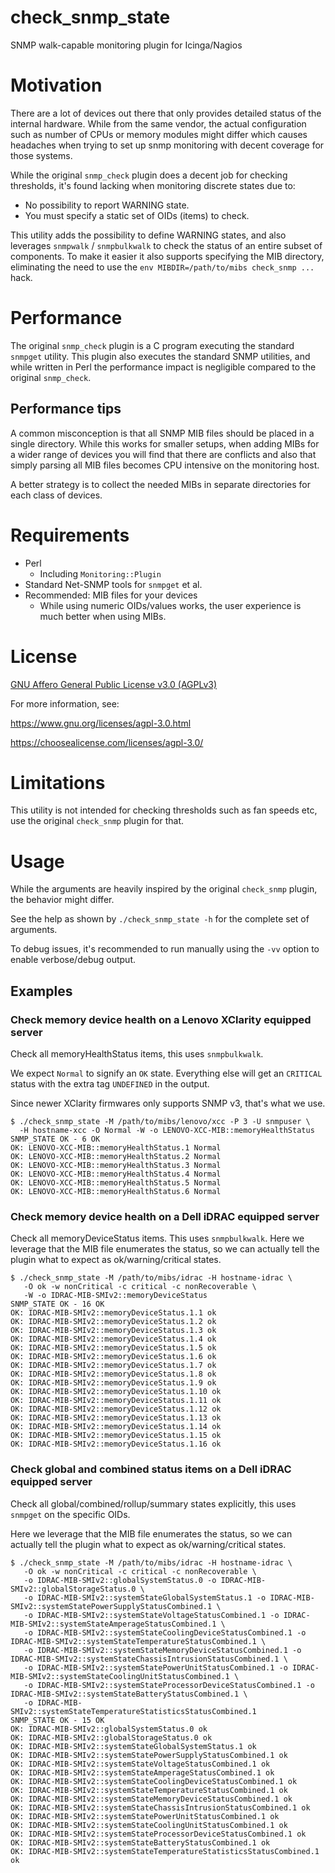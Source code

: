 # check_snmp_state
SNMP walk-capable monitoring plugin for Icinga/Nagios

# Motivation

There are a lot of devices out there that only provides detailed status of
the internal hardware. While from the same vendor, the actual configuration
such as number of CPUs or memory modules might differ which causes
headaches when trying to set up snmp monitoring with decent coverage for
those systems.

While the original `snmp_check` plugin does a decent job for checking
thresholds, it's found lacking when monitoring discrete states due to:

- No possibility to report WARNING state.
- You must specify a static set of OIDs (items) to check.

This utility adds the possibility to define WARNING states, and also
leverages `snmpwalk` / `snmpbulkwalk` to check the status of an entire
subset of components. To make it easier it also supports specifying the MIB
directory, eliminating the need to use the `env MIBDIR=/path/to/mibs
check_snmp ...` hack.

# Performance

The original `snmp_check` plugin is a C program executing the standard
`snmpget` utility. This plugin also executes the standard SNMP utilities,
and while written in Perl the performance impact is negligible compared to
the original `snmp_check`.

## Performance tips

A common misconception is that all SNMP MIB files should be placed in a
single directory. While this works for smaller setups, when adding MIBs for
a wider range of devices you will find that there are conflicts and also
that simply parsing all MIB files becomes CPU intensive on the monitoring
host.

A better strategy is to collect the needed MIBs in separate directories for
each class of devices.

# Requirements

- Perl
  - Including `Monitoring::Plugin`
- Standard Net-SNMP tools for `snmpget` et al.
- Recommended: MIB files for your devices
  - While using numeric OIDs/values works, the user experience is much
    better when using MIBs.

# License

[GNU Affero General Public License v3.0 (AGPLv3)](LICENSE)

For more information, see:

https://www.gnu.org/licenses/agpl-3.0.html

https://choosealicense.com/licenses/agpl-3.0/

# Limitations

This utility is not intended for checking thresholds such as fan speeds
etc, use the original `check_snmp` plugin for that.

# Usage

While the arguments are heavily inspired by the original `check_snmp`
plugin, the behavior might differ.

See the help as shown by `./check_snmp_state -h` for the complete set of
arguments.

To debug issues, it's recommended to run manually using the `-vv` option
to enable verbose/debug output.

## Examples

### Check memory device health on a Lenovo XClarity equipped server

Check all memoryHealthStatus items, this uses `snmpbulkwalk`.

We expect `Normal` to signify an `OK` state. Everything else will get an
`CRITICAL` status with the extra tag `UNDEFINED` in the output.

Since newer XClarity firmwares only supports SNMP v3, that's what we use.

```
$ ./check_snmp_state -M /path/to/mibs/lenovo/xcc -P 3 -U snmpuser \
  -H hostname-xcc -O Normal -W -o LENOVO-XCC-MIB::memoryHealthStatus
SNMP_STATE OK - 6 OK
OK: LENOVO-XCC-MIB::memoryHealthStatus.1 Normal
OK: LENOVO-XCC-MIB::memoryHealthStatus.2 Normal
OK: LENOVO-XCC-MIB::memoryHealthStatus.3 Normal
OK: LENOVO-XCC-MIB::memoryHealthStatus.4 Normal
OK: LENOVO-XCC-MIB::memoryHealthStatus.5 Normal
OK: LENOVO-XCC-MIB::memoryHealthStatus.6 Normal
```

### Check memory device health on a Dell iDRAC equipped server

Check all memoryDeviceStatus items. This uses `snmpbulkwalk`. Here we leverage that the MIB file
enumerates the status, so we can actually tell the plugin what to expect as
ok/warning/critical states.

```
$ ./check_snmp_state -M /path/to/mibs/idrac -H hostname-idrac \
   -O ok -w nonCritical -c critical -c nonRecoverable \
   -W -o IDRAC-MIB-SMIv2::memoryDeviceStatus
SNMP_STATE OK - 16 OK
OK: IDRAC-MIB-SMIv2::memoryDeviceStatus.1.1 ok
OK: IDRAC-MIB-SMIv2::memoryDeviceStatus.1.2 ok
OK: IDRAC-MIB-SMIv2::memoryDeviceStatus.1.3 ok
OK: IDRAC-MIB-SMIv2::memoryDeviceStatus.1.4 ok
OK: IDRAC-MIB-SMIv2::memoryDeviceStatus.1.5 ok
OK: IDRAC-MIB-SMIv2::memoryDeviceStatus.1.6 ok
OK: IDRAC-MIB-SMIv2::memoryDeviceStatus.1.7 ok
OK: IDRAC-MIB-SMIv2::memoryDeviceStatus.1.8 ok
OK: IDRAC-MIB-SMIv2::memoryDeviceStatus.1.9 ok
OK: IDRAC-MIB-SMIv2::memoryDeviceStatus.1.10 ok
OK: IDRAC-MIB-SMIv2::memoryDeviceStatus.1.11 ok
OK: IDRAC-MIB-SMIv2::memoryDeviceStatus.1.12 ok
OK: IDRAC-MIB-SMIv2::memoryDeviceStatus.1.13 ok
OK: IDRAC-MIB-SMIv2::memoryDeviceStatus.1.14 ok
OK: IDRAC-MIB-SMIv2::memoryDeviceStatus.1.15 ok
OK: IDRAC-MIB-SMIv2::memoryDeviceStatus.1.16 ok
```

### Check global and combined status items on a Dell iDRAC equipped server

Check all global/combined/rollup/summary states explicitly, this uses
`snmpget` on the specific OIDs.

Here we leverage that the MIB file enumerates the status, so we can
actually tell the plugin what to expect as ok/warning/critical states.

```
$ ./check_snmp_state -M /path/to/mibs/idrac -H hostname-idrac \
   -O ok -w nonCritical -c critical -c nonRecoverable \
   -o IDRAC-MIB-SMIv2::globalSystemStatus.0 -o IDRAC-MIB-SMIv2::globalStorageStatus.0 \
   -o IDRAC-MIB-SMIv2::systemStateGlobalSystemStatus.1 -o IDRAC-MIB-SMIv2::systemStatePowerSupplyStatusCombined.1 \
   -o IDRAC-MIB-SMIv2::systemStateVoltageStatusCombined.1 -o IDRAC-MIB-SMIv2::systemStateAmperageStatusCombined.1 \
   -o IDRAC-MIB-SMIv2::systemStateCoolingDeviceStatusCombined.1 -o IDRAC-MIB-SMIv2::systemStateTemperatureStatusCombined.1 \
   -o IDRAC-MIB-SMIv2::systemStateMemoryDeviceStatusCombined.1 -o IDRAC-MIB-SMIv2::systemStateChassisIntrusionStatusCombined.1 \
   -o IDRAC-MIB-SMIv2::systemStatePowerUnitStatusCombined.1 -o IDRAC-MIB-SMIv2::systemStateCoolingUnitStatusCombined.1 \
   -o IDRAC-MIB-SMIv2::systemStateProcessorDeviceStatusCombined.1 -o IDRAC-MIB-SMIv2::systemStateBatteryStatusCombined.1 \
   -o IDRAC-MIB-SMIv2::systemStateTemperatureStatisticsStatusCombined.1
SNMP_STATE OK - 15 OK
OK: IDRAC-MIB-SMIv2::globalSystemStatus.0 ok
OK: IDRAC-MIB-SMIv2::globalStorageStatus.0 ok
OK: IDRAC-MIB-SMIv2::systemStateGlobalSystemStatus.1 ok
OK: IDRAC-MIB-SMIv2::systemStatePowerSupplyStatusCombined.1 ok
OK: IDRAC-MIB-SMIv2::systemStateVoltageStatusCombined.1 ok
OK: IDRAC-MIB-SMIv2::systemStateAmperageStatusCombined.1 ok
OK: IDRAC-MIB-SMIv2::systemStateCoolingDeviceStatusCombined.1 ok
OK: IDRAC-MIB-SMIv2::systemStateTemperatureStatusCombined.1 ok
OK: IDRAC-MIB-SMIv2::systemStateMemoryDeviceStatusCombined.1 ok
OK: IDRAC-MIB-SMIv2::systemStateChassisIntrusionStatusCombined.1 ok
OK: IDRAC-MIB-SMIv2::systemStatePowerUnitStatusCombined.1 ok
OK: IDRAC-MIB-SMIv2::systemStateCoolingUnitStatusCombined.1 ok
OK: IDRAC-MIB-SMIv2::systemStateProcessorDeviceStatusCombined.1 ok
OK: IDRAC-MIB-SMIv2::systemStateBatteryStatusCombined.1 ok
OK: IDRAC-MIB-SMIv2::systemStateTemperatureStatisticsStatusCombined.1 ok
```
